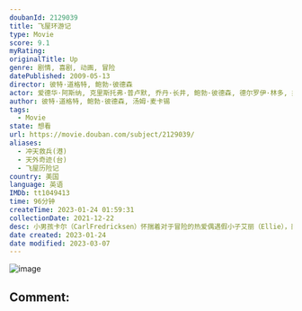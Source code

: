 ```yaml
---
doubanId: 2129039
title: 飞屋环游记
type: Movie
score: 9.1
myRating: 
originalTitle: Up
genre: 剧情, 喜剧, 动画, 冒险
datePublished: 2009-05-13
director: 彼特·道格特, 鲍勃·彼德森
actor: 爱德华·阿斯纳, 克里斯托弗·普卢默, 乔丹·长井, 鲍勃·彼德森, 德尔罗伊·林多, 杰罗姆·兰福特, 约翰·拉岑贝格, 大卫·卡耶, 艾丽·道克特, 杰里米·利里, 米凯·麦高万, 丹尼·曼恩, 唐纳德·富利洛夫, 杰斯·哈梅尔, 乔什·库雷, 彼特·道格特, 布兰达, 泰迪·牛顿, 保罗·伊丁, 托尼·弗希勒, 雪莉·琳恩
author: 彼特·道格特, 鲍勃·彼德森, 汤姆·麦卡锡
tags:
  - Movie
state: 想看
url: https://movie.douban.com/subject/2129039/
aliases:
  - 冲天救兵(港)
  - 天外奇迹(台)
  - 飞屋历险记
country: 美国
language: 英语
IMDb: tt1049413
time: 96分钟
createTime: 2023-01-24 01:59:31
collectionDate: 2021-12-22
desc: 小男孩卡尔（CarlFredricksen）怀揣着对于冒险的热爱偶遇假小子艾丽（Ellie），而艾丽把整个屋子当成一艘大飞船游戏居然使他对这个女孩子有些着迷，相同的爱好最终使两个人成为了一生的爱侣。...
date created: 2023-01-24
date modified: 2023-03-07
---
```


![image](p2363116942.jpg)

Comment:
---
